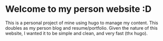 # Welcome to my person website :D
This is a personal project of mine using hugo to manage my content. This doubles as my person blog and resume/portfolio. Given the nature of this website, I wanted it to be simple and clean, and very fast (thx hugo).